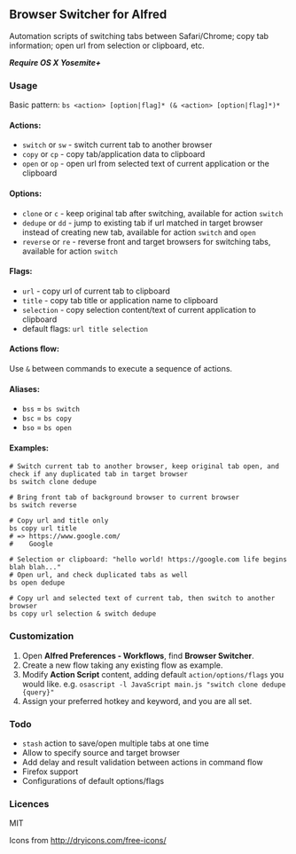 ## Browser Switcher for Alfred

Automation scripts of switching tabs between Safari/Chrome; copy tab information; open url from selection or clipboard, etc.

***Require OS X Yosemite+***

### Usage

Basic pattern: `bs <action> [option|flag]* (& <action> [option|flag]*)*`

#### Actions:

- `switch` or  `sw` - switch current tab to another browser
- `copy` or `cp` - copy tab/application data to clipboard
- `open` or `op` - open url from selected text of current application or the clipboard

#### Options:

- `clone` or `c` - keep original tab after switching, available for action `switch`
- `dedupe` or `dd` - jump to existing tab if url matched in target browser instead of creating new tab, available for action `switch` and `open`
- `reverse` or `re` - reverse front and target browsers for switching tabs, available for action `switch`

#### Flags:

- `url` - copy url of current tab to clipboard
- `title` - copy tab title or application name to clipboard
- `selection` - copy selection content/text of current application to clipboard
- default flags: `url title selection`

#### Actions flow:

Use `&` between commands to execute a sequence of actions.

#### Aliases:

- `bss` = `bs switch`
- `bsc` = `bs copy`
- `bso` = `bs open`

#### Examples:

```shell
# Switch current tab to another browser, keep original tab open, and check if any duplicated tab in target browser
bs switch clone dedupe

# Bring front tab of background browser to current browser
bs switch reverse

# Copy url and title only
bs copy url title
# => https://www.google.com/
# 	 Google

# Selection or clipboard: "hello world! https://google.com life begins blah blah..."
# Open url, and check duplicated tabs as well
bs open dedupe

# Copy url and selected text of current tab, then switch to another browser
bs copy url selection & switch dedupe
```

### Customization

1. Open **Alfred Preferences - Workflows**, find **Browser Switcher**.
2. Create a new flow taking any existing flow as example.
3. Modify **Action Script** content, adding default `action/options/flags` you would like.
   e.g. `osascript -l JavaScript main.js "switch clone dedupe {query}"`
4. Assign your preferred hotkey and keyword, and you are all set.

### Todo

- `stash` action to save/open multiple tabs at one time
- Allow to specify source and target browser
- Add delay and result validation between actions in command flow
- Firefox support
- Configurations of default options/flags

### Licences

MIT

Icons from http://dryicons.com/free-icons/